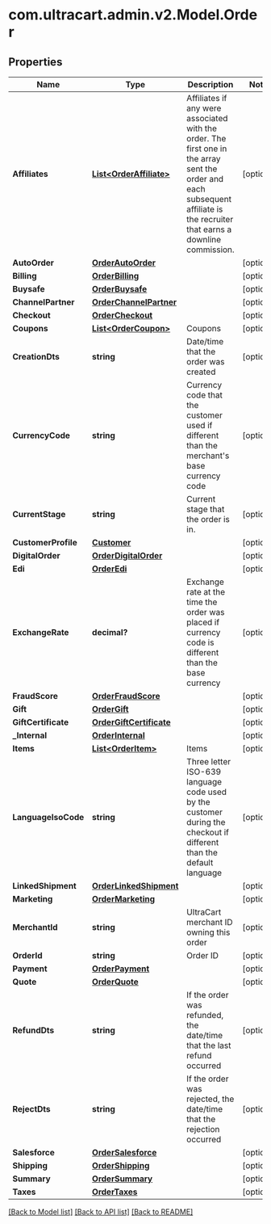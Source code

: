 # com.ultracart.admin.v2.Model.Order
## Properties

Name | Type | Description | Notes
------------ | ------------- | ------------- | -------------
**Affiliates** | [**List&lt;OrderAffiliate&gt;**](OrderAffiliate.md) | Affiliates if any were associated with the order.  The first one in the array sent the order and each subsequent affiliate is the recruiter that earns a downline commission. | [optional] 
**AutoOrder** | [**OrderAutoOrder**](OrderAutoOrder.md) |  | [optional] 
**Billing** | [**OrderBilling**](OrderBilling.md) |  | [optional] 
**Buysafe** | [**OrderBuysafe**](OrderBuysafe.md) |  | [optional] 
**ChannelPartner** | [**OrderChannelPartner**](OrderChannelPartner.md) |  | [optional] 
**Checkout** | [**OrderCheckout**](OrderCheckout.md) |  | [optional] 
**Coupons** | [**List&lt;OrderCoupon&gt;**](OrderCoupon.md) | Coupons | [optional] 
**CreationDts** | **string** | Date/time that the order was created | [optional] 
**CurrencyCode** | **string** | Currency code that the customer used if different than the merchant&#39;s base currency code | [optional] 
**CurrentStage** | **string** | Current stage that the order is in. | [optional] 
**CustomerProfile** | [**Customer**](Customer.md) |  | [optional] 
**DigitalOrder** | [**OrderDigitalOrder**](OrderDigitalOrder.md) |  | [optional] 
**Edi** | [**OrderEdi**](OrderEdi.md) |  | [optional] 
**ExchangeRate** | **decimal?** | Exchange rate at the time the order was placed if currency code is different than the base currency | [optional] 
**FraudScore** | [**OrderFraudScore**](OrderFraudScore.md) |  | [optional] 
**Gift** | [**OrderGift**](OrderGift.md) |  | [optional] 
**GiftCertificate** | [**OrderGiftCertificate**](OrderGiftCertificate.md) |  | [optional] 
**_Internal** | [**OrderInternal**](OrderInternal.md) |  | [optional] 
**Items** | [**List&lt;OrderItem&gt;**](OrderItem.md) | Items | [optional] 
**LanguageIsoCode** | **string** | Three letter ISO-639 language code used by the customer during the checkout if different than the default language | [optional] 
**LinkedShipment** | [**OrderLinkedShipment**](OrderLinkedShipment.md) |  | [optional] 
**Marketing** | [**OrderMarketing**](OrderMarketing.md) |  | [optional] 
**MerchantId** | **string** | UltraCart merchant ID owning this order | [optional] 
**OrderId** | **string** | Order ID | [optional] 
**Payment** | [**OrderPayment**](OrderPayment.md) |  | [optional] 
**Quote** | [**OrderQuote**](OrderQuote.md) |  | [optional] 
**RefundDts** | **string** | If the order was refunded, the date/time that the last refund occurred | [optional] 
**RejectDts** | **string** | If the order was rejected, the date/time that the rejection occurred | [optional] 
**Salesforce** | [**OrderSalesforce**](OrderSalesforce.md) |  | [optional] 
**Shipping** | [**OrderShipping**](OrderShipping.md) |  | [optional] 
**Summary** | [**OrderSummary**](OrderSummary.md) |  | [optional] 
**Taxes** | [**OrderTaxes**](OrderTaxes.md) |  | [optional] 


[[Back to Model list]](../README.md#documentation-for-models) [[Back to API list]](../README.md#documentation-for-api-endpoints) [[Back to README]](../README.md)

